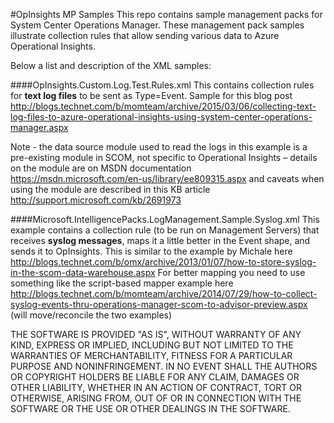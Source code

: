 #OpInsights MP Samples
This repo contains sample management packs for System Center Operations Manager. These management pack samples illustrate collection rules that allow sending various data to Azure Operational Insights.

Below a list and description of the XML samples:

####OpInsights.Custom.Log.Test.Rules.xml 
This contains collection rules for **text log files** to be sent as Type=Event. Sample for this blog post http://blogs.technet.com/b/momteam/archive/2015/03/06/collecting-text-log-files-to-azure-operational-insights-using-system-center-operations-manager.aspx

Note - the data source module used to read the logs in this example is a pre-existing module in SCOM, not specific to Operational Insights – details on the module are on MSDN documentation https://msdn.microsoft.com/en-us/library/ee809315.aspx and caveats when using the module are described in this KB article http://support.microsoft.com/kb/2691973

####Microsoft.IntelligencePacks.LogManagement.Sample.Syslog.xml
This example contains a collection rule (to be run on Management Servers) that receives **syslog messages**, maps it a little better in the Event shape, and sends it to OpInsights. This is similar to the example by Michale here http://blogs.technet.com/b/omx/archive/2013/01/07/how-to-store-syslog-in-the-scom-data-warehouse.aspx
For better mapping you need to use something like the script-based mapper example here http://blogs.technet.com/b/momteam/archive/2014/07/29/how-to-collect-syslog-events-thru-operations-manager-scom-to-advisor-preview.aspx (will move/reconcile the two examples)


THE SOFTWARE IS PROVIDED "AS IS", WITHOUT WARRANTY OF ANY KIND, EXPRESS OR IMPLIED, INCLUDING BUT NOT LIMITED TO THE WARRANTIES OF MERCHANTABILITY, FITNESS FOR A PARTICULAR PURPOSE AND NONINFRINGEMENT. IN NO EVENT SHALL THE AUTHORS OR COPYRIGHT HOLDERS BE LIABLE FOR ANY CLAIM, DAMAGES OR OTHER LIABILITY, WHETHER IN AN ACTION OF CONTRACT, TORT OR OTHERWISE, ARISING FROM, OUT OF OR IN CONNECTION WITH THE SOFTWARE OR THE USE OR OTHER DEALINGS IN THE SOFTWARE.

